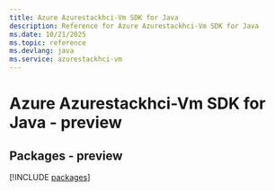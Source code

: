 ```yaml
---
title: Azure Azurestackhci-Vm SDK for Java
description: Reference for Azure Azurestackhci-Vm SDK for Java
ms.date: 10/21/2025
ms.topic: reference
ms.devlang: java
ms.service: azurestackhci-vm
---
```

# Azure Azurestackhci-Vm SDK for Java - preview
## Packages - preview
[!INCLUDE [packages](azurestackhci-vm-index.md)]